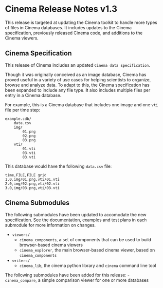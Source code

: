 # Cinema Release Notes v1.3

This release is targeted at updating the Cinema toolkit to handle more types of files in Cinema databases.
It includes updates to the Cinema specification, previously released Cinema code, and additions to the
Cinema viewers.

## Cinema Specification

This release of Cinema includes an updated `Cinema data specification`.

Though it was originally conceived as an image database, Cinema has proved useful in a variety of 
use cases for helping scientists to organize, browse and analyze data. To adapt to this, the Cinema 
specification has been expanded to include any file type. It also includes multiple files per 
entry in a Cinema database.

For example, this is a Cinema database that includes one image and one `vti` file per 
time step: 

```
example.cdb/
    data.csv
    img/
        01.png
        02.png
        03.png
    vti/
        01.vti
        03.vti
        03.vti
```

This database would have the following `data.csv` file:

```
time,FILE,FILE grid
1.0,img/01.png,vti/01.vti
2.0,img/02.png,vti/02.vti
3.0,img/03.png,vti/03.vti
```

## Cinema Submodules

The following submodules have been updated to accomodate the new specification. See the documentation,
examples and test plans in each submodule for more information on changes.

- `viewers/`
    - `cinema_components`, a set of components that can be used to build browser-based cinema viewers 
    - `cinema_explorer`, the main browser-based cinema viewer, based on `cinema_components`
- `writers/`
    - `cinema_lib`, the cinema python library and `cinema` command line tool

The following submodules have been added for this release:
    - `cinema_compare`, a simple comparison viewer for one or more databases 


